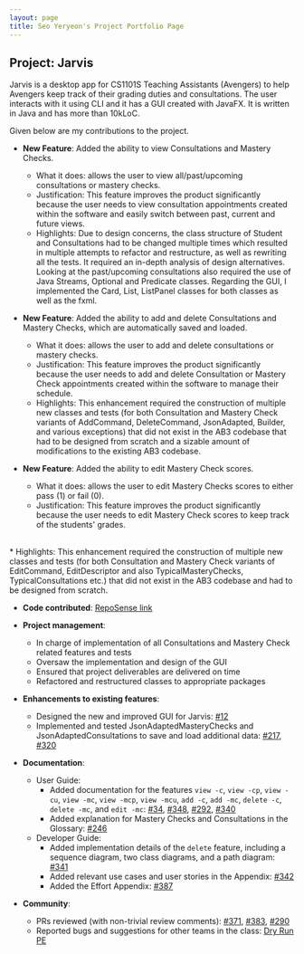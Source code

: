 ```yaml
---
layout: page
title: Seo Yeryeon's Project Portfolio Page
---
```


## Project: Jarvis

Jarvis is a desktop app for CS1101S Teaching Assistants (Avengers) to help Avengers keep track of their grading duties and consultations.
The user interacts with it using CLI and it has a GUI created with JavaFX. It is written in Java and has more than 10kLoC.

Given below are my contributions to the project.

* **New Feature**: Added the ability to view Consultations and Mastery Checks.
  * What it does: allows the user to view all/past/upcoming consultations or mastery checks.
  * Justification: This feature improves the product significantly because the user needs to view consultation appointments created within the software and easily switch between past, current and future views.
  * Highlights: Due to design concerns, the class structure of Student and Consultations had to be changed multiple times which resulted in multiple attempts to refactor and restructure, as well as rewriting all the tests. It required an in-depth analysis of design alternatives. Looking at the past/upcoming consultations also required the use of Java Streams, Optional and Predicate classes. Regarding the GUI, I implemented the Card, List, ListPanel classes for both classes as well as the fxml.

* **New Feature**: Added the ability to add and delete Consultations and Mastery Checks, which are automatically saved and loaded.
  * What it does: allows the user to add and delete consultations or mastery checks.
  * Justification: This feature improves the product significantly because the user needs to add and delete Consultation or Mastery Check appointments created within the software to manage their schedule.
  * Highlights: This enhancement required the construction of multiple new classes and tests (for both Consultation and Mastery Check variants of AddCommand, DeleteCommand, JsonAdapted, Builder, and various exceptions) that did not exist in the AB3 codebase that had to be designed from scratch and a sizable amount of modifications to the existing AB3 codebase.

* **New Feature**: Added the ability to edit Mastery Check scores.
  * What it does: allows the user to edit Mastery Checks scores to either pass (1) or fail (0).
  * Justification: This feature improves the product significantly because the user needs to edit Mastery Check scores to keep track of the students' grades.
<br>
  * Highlights: This enhancement required the construction of multiple new classes and tests (for both Consultation and Mastery Check variants of EditCommand, EditDescriptor and also TypicalMasteryChecks, TypicalConsultations etc.) that did not exist in the AB3 codebase and had to be designed from scratch.

* **Code contributed**: [RepoSense link](https://nus-cs2103-ay2021s1.github.io/tp-dashboard/#breakdown=true&search=wireseo)
* **Project management**:
  * In charge of implementation of all Consultations and Mastery Check related features and tests
  * Oversaw the implementation and design of the GUI
  * Ensured that project deliverables are delivered on time
  * Refactored and restructured classes to appropriate packages

* **Enhancements to existing features**:
  * Designed the new and improved GUI for Jarvis: [\#12](https://github.com/AY2021S1-CS2103T-W11-2/tp/issues/12)
  * Implemented and tested JsonAdaptedMasteryChecks and JsonAdaptedConsultations to save and load additional data: [\#217](https://github.com/AY2021S1-CS2103T-W11-2/tp/issues/217), [\#320](https://github.com/AY2021S1-CS2103T-W11-2/tp/issues/320)

* **Documentation**:
  * User Guide:
    * Added documentation for the features `view -c`, `view -cp`, `view -cu`, `view -mc`, `view -mcp`,  `view -mcu`, `add -c`, `add -mc`, `delete -c`, `delete -mc`, and `edit -mc`: [\#34](https://github.com/AY2021S1-CS2103T-W11-2/tp/issues/34), [\#348](https://github.com/AY2021S1-CS2103T-W11-2/tp/issues/348), [\#292](https://github.com/AY2021S1-CS2103T-W11-2/tp/issues/292), [\#340](https://github.com/AY2021S1-CS2103T-W11-2/tp/issues/340)
    * Added explanation for Mastery Checks and Consultations in the Glossary: [\#246](https://github.com/AY2021S1-CS2103T-W11-2/tp/issues/246)
  * Developer Guide:
    * Added implementation details of the `delete` feature, including a sequence diagram, two class diagrams, and a path diagram: [\#341](https://github.com/AY2021S1-CS2103T-W11-2/tp/issues/341)
    * Added relevant use cases and user stories in the Appendix: [\#342](https://github.com/AY2021S1-CS2103T-W11-2/tp/issues/342)
    * Added the Effort Appendix: [\#387](https://github.com/AY2021S1-CS2103T-W11-2/tp/issues/387)

* **Community**:
  * PRs reviewed (with non-trivial review comments): [\#371](https://github.com/AY2021S1-CS2103T-W11-2/tp/pull/371), [\#383](https://github.com/AY2021S1-CS2103T-W11-2/tp/pull/383#pullrequestreview-526100087), [\#290](https://github.com/AY2021S1-CS2103T-W11-2/tp/pull/290#pullrequestreview-522476413)
  * Reported bugs and suggestions for other teams in the class: [Dry Run PE](https://github.com/wireseo/ped/issues)
